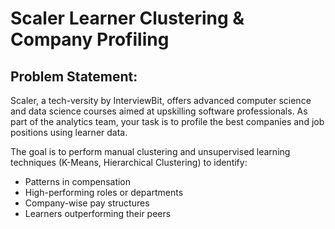 # Scaler Learner Clustering & Company Profiling
## Problem Statement:
Scaler, a tech-versity by InterviewBit, offers advanced computer science and data science courses aimed at upskilling software professionals. As part of the analytics team, your task is to profile the best companies and job positions using learner data.

The goal is to perform manual clustering and unsupervised learning techniques (K-Means, Hierarchical Clustering) to identify:

- Patterns in compensation
- High-performing roles or departments
- Company-wise pay structures
- Learners outperforming their peers
